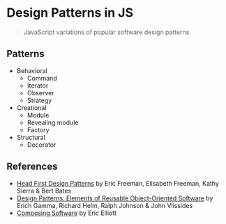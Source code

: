 # Design Patterns in JS

> JavaScript variations of popular software design patterns

## Patterns

- Behavioral
  - Command
  - Iterator
  - Observer
  - Strategy
- Creational
  - Module
  - Revealing module
  - Factory
- Structural
  - Decorator

## References

- [Head First Design Patterns](http://ce.sharif.edu/courses/98-99/2/ce484-1/resources/root/Design%20Patterns/Eric%20Freeman,%20Elisabeth%20Freeman,%20Kathy%20Sierra,%20Bert%20Bates-Head%20First%20Design%20Patterns%20-OReilly%20(2008).pdf) by Eric Freeman, Elisabeth Freeman, Kathy Sierra & Bert Bates
- [Design Patterns: Elements of Reusable Object-Oriented Software](http://www.uml.org.cn/c++/pdf/DesignPatterns.pdf) by Erich Gamma, Richard Helm, Ralph Johnson & John Vlissides
- [Composing Software](https://medium.com/javascript-scene/composing-software-the-book-f31c77fc3ddc) by Eric Elliott
